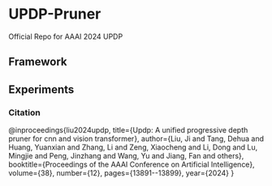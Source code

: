 # UPDP-Pruner
Official Repo for AAAI 2024 UPDP

## Framework



## Experiments


### Citation 
@inproceedings{liu2024updp,
  title={Updp: A unified progressive depth pruner for cnn and vision transformer},
  author={Liu, Ji and Tang, Dehua and Huang, Yuanxian and Zhang, Li and Zeng, Xiaocheng and Li, Dong and Lu, Mingjie and Peng, Jinzhang and Wang, Yu and Jiang, Fan and others},
  booktitle={Proceedings of the AAAI Conference on Artificial Intelligence},
  volume={38},
  number={12},
  pages={13891--13899},
  year={2024}
}
